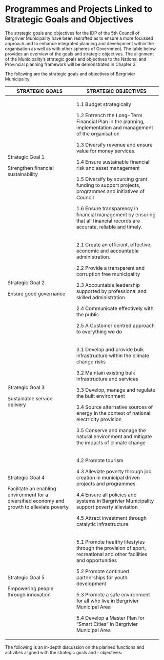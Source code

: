# Programmes and Projects Linked to Strategic Goals and Objectives

The strategic goals and objectives for the IDP of the 5th Council of Bergrivier Municipality have been redrafted as to ensure a more focussed approach and to enhance integrated planning and development within the organisation as well as with other spheres of Government. The table below provides an overview of the goals and strategic objectives. The alignment of the Municipality’s strategic goals and objectives to the National and Provincial planning framework will be demonstrated in Chapter 3.

The following are the strategic goals and objectives of Bergrivier Municipality.

<table data-card-size="large" data-view="cards"><thead><tr><th>STRATEGIC GOALS</th><th>STRATEGIC OBJECTIVES</th></tr></thead><tbody><tr><td><p>Strategic Goal 1 </p><p>Strengthen financial sustainability</p></td><td><p>1.1 Budget strategically </p><p>1.2 Entrench the Long-Term Financial Plan in the planning, implementation and management of the organisation </p><p>1.3 Diversify revenue and ensure value for money services. </p><p>1.4 Ensure sustainable financial risk and asset management </p><p>1.5 Diversify by sourcing grant funding to support projects, programmes and initiatives of Council </p><p>1.6 Ensure transparency in financial management by ensuring that all financial records are accurate, reliable and timely.</p></td></tr><tr><td><p>Strategic Goal 2 </p><p>Ensure good governance</p></td><td><p>2.1 Create an efficient, effective, economic and accountable administration. </p><p>2.2 Provide a transparent and corruption free municipality </p><p>2.3 Accountable leadership supported by professional and skilled administration </p><p>2.4 Communicate effectively with the public </p><p>2.5 A Customer centred approach to everything we do</p></td></tr><tr><td><p>Strategic Goal 3 </p><p>Sustainable service delivery</p></td><td><p>3.1 Develop and provide bulk infrastructure within the climate change risks </p><p>3.2 Maintain existing bulk infrastructure and services </p><p>3.3 Develop, manage and regulate the built environment </p><p>3.4 Source alternative sources of energy in the context of national electricity provision</p><p>3.5 Conserve and manage the natural environment and mitigate the impacts of climate change</p></td></tr><tr><td><p>Strategic Goal 4 </p><p>Facilitate an enabling environment for a diversified economy and growth to alleviate poverty</p></td><td><p>4.2 Promote tourism</p><p>4.3 Alleviate poverty through job creation in municipal driven projects and programmes</p><p>4.4 Ensure all policies and systems in Bergrivier Municipality support poverty alleviation</p><p>4.5 Attract investment through catalytic infrastructure</p></td></tr><tr><td><p>Strategic Goal 5 </p><p>Empowering people through innovation</p></td><td><p>5.1 Promote healthy lifestyles through the provision of sport, recreational and other facilities and opportunities </p><p>5.2 Promote continued partnerships for youth development </p><p>5.3 Promote a safe environment for all who live in Bergrivier Municipal Area </p><p>5.4 Develop a Master Plan for “Smart Cities” in Bergrivier Municipal Area</p></td></tr></tbody></table>

The following is an in-depth discussion on the planned functions and activities aligned with the strategic goals and - objectives:
